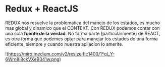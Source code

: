 # Redux + ReactJS

REDUX nos resuelve la problematica del manejo de los estados, es mucho mas global y dinamico que el CONTEXT. Con REDUX podemos contar con una sola **fuente de la verdad**.
No forma parte (particularmente) de REACT, es otra forma que podemes optar para manejar los estados de una forma eficiente, siempre y cuando nuestra apliacion lo amerite. 

!(https://miro.medium.com/v2/resize:fit:1400/1*qI_Y-6Wrn8i8ckVXeB341w.png)